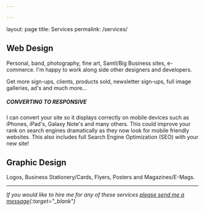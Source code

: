 ```yaml
---

---
```


layout: page
title: Services
permalink: /services/


## Web Design
Personal, band, photography, fine art, Samll/Big Business sites, e-commerce. I'm happy to work along side other designers and developers.

Get more sign-ups, clients, products sold, newsletter sign-ups, full image galleries, ad's and much more...

##### CONVERTING TO RESPONSIVE
I can convert your site so it displays correctly on mobile devices such as iPhones, iPad's, Galaxy Note's and many others. This could improve your rank on search engines dramatically as they now look for mobile friendly websites. This also includes full Search Engine Optimization (SEO) with your new site!

## Graphic Design
Logos, Business Stationery/Cards, Flyers, Posters and Magazines/E-Mags.

---

*If you would like to hire me for any of these services [please send me a message](http://danbdesigns.co.uk/contact/){:target="_blank"}*